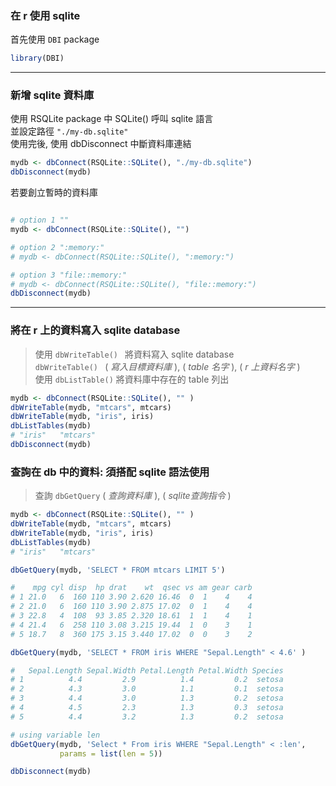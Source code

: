 ### 在 r 使用 sqlite

首先使用 `DBI` package

```r
library(DBI)
```

---
### 新增 sqlite 資料庫 

使用 RSQLite package 中 SQLite() 呼叫 sqlite 語言\
並設定路徑 `"./my-db.sqlite"`\
使用完後, 使用 dbDisconnect 中斷資料庫連結

```r
mydb <- dbConnect(RSQLite::SQLite(), "./my-db.sqlite")
dbDisconnect(mydb)
```

若要創立暫時的資料庫
```r

# option 1 ""
mydb <- dbConnect(RSQLite::SQLite(), "")

# option 2 ":memory:"
# mydb <- dbConnect(RSQLite::SQLite(), ":memory:")

# option 3 "file::memory:"
# mydb <- dbConnect(RSQLite::SQLite(), "file::memory:")
dbDisconnect(mydb)
```
---

### 將在 r 上的資料寫入 sqlite database
> 使用 `dbWriteTable() ` 將資料寫入 sqlite database\
> `dbWriteTable() ` ( _寫入目標資料庫_ ), ( _table 名字_ ), ( _r 上資料名字_ )\
> 使用 `dbListTable()`   將資料庫中存在的 table 列出

```r
mydb <- dbConnect(RSQLite::SQLite(), "" )
dbWriteTable(mydb, "mtcars", mtcars)
dbWriteTable(mydb, "iris", iris)
dbListTables(mydb)
# "iris"   "mtcars"
dbDisconnect(mydb)
```

### 查詢在 db 中的資料: 須搭配 sqlite 語法使用
>  查詢 `dbGetQuery` ( _查詢資料庫_ ), ( _sqlite查詢指令_ ) 
```r
mydb <- dbConnect(RSQLite::SQLite(), "" )
dbWriteTable(mydb, "mtcars", mtcars)
dbWriteTable(mydb, "iris", iris)
dbListTables(mydb)
# "iris"   "mtcars"

dbGetQuery(mydb, 'SELECT * FROM mtcars LIMIT 5')

#    mpg cyl disp  hp drat    wt  qsec vs am gear carb
# 1 21.0   6  160 110 3.90 2.620 16.46  0  1    4    4
# 2 21.0   6  160 110 3.90 2.875 17.02  0  1    4    4
# 3 22.8   4  108  93 3.85 2.320 18.61  1  1    4    1
# 4 21.4   6  258 110 3.08 3.215 19.44  1  0    3    1
# 5 18.7   8  360 175 3.15 3.440 17.02  0  0    3    2

dbGetQuery(mydb, 'SELECT * FROM iris WHERE "Sepal.Length" < 4.6' )

#   Sepal.Length Sepal.Width Petal.Length Petal.Width Species
# 1          4.4         2.9          1.4         0.2  setosa
# 2          4.3         3.0          1.1         0.1  setosa
# 3          4.4         3.0          1.3         0.2  setosa
# 4          4.5         2.3          1.3         0.3  setosa
# 5          4.4         3.2          1.3         0.2  setosa

# using variable len
dbGetQuery(mydb, 'Select * From iris WHERE "Sepal.Length" < :len', 
           params = list(len = 5))

dbDisconnect(mydb)
```







